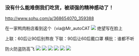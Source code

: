 ### 没有什么能难倒我们吃货，被顽强的精神感动了！
http://www.sohu.com/a/368654070_359388

在一家鸭肉粉店看到这个（via@Mr_autoCAT
![](http://5b0988e595225.cdn.sohucs.com/images/20200123/64700d5b9d244f2c800efa89d35af558.jpeg)
绝望写在脸上

上联：60后让90后别熬夜
下联：90后让60后戴口罩
横批：谁都不听

防火防盗防高飞
![](http://5b0988e595225.cdn.sohucs.com/images/20200123/2f0e09ed28074bc6b6cad3d71f49a617.jpeg)
![](http://5b0988e595225.cdn.sohucs.com/images/20200123/3a49defdc028417d98f304b6dcf94973.jpeg)
![](http://5b0988e595225.cdn.sohucs.com/images/20200123/439c6baed4dc4f28ab82e3c11d6ef3da.jpeg)
![](http://5b0988e595225.cdn.sohucs.com/images/20200123/60c199f2eb744f76bf190c2185bd6643.jpeg)
![](http://5b0988e595225.cdn.sohucs.com/images/20200123/dec768030867485a9cabd4884c021c26.jpeg)
![](http://5b0988e595225.cdn.sohucs.com/images/20200123/ef0d9d424dda4ad7ba81eb563d570a17.jpeg)
